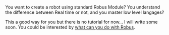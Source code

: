 You want to create a robot using standard Robus Module? You understand the difference between Real time or not, and you master low level langages?

This a good way for you but there is no tutorial for now... I will write some soon.
You could be interested by [what can you do with Robus](whatRobus.md).